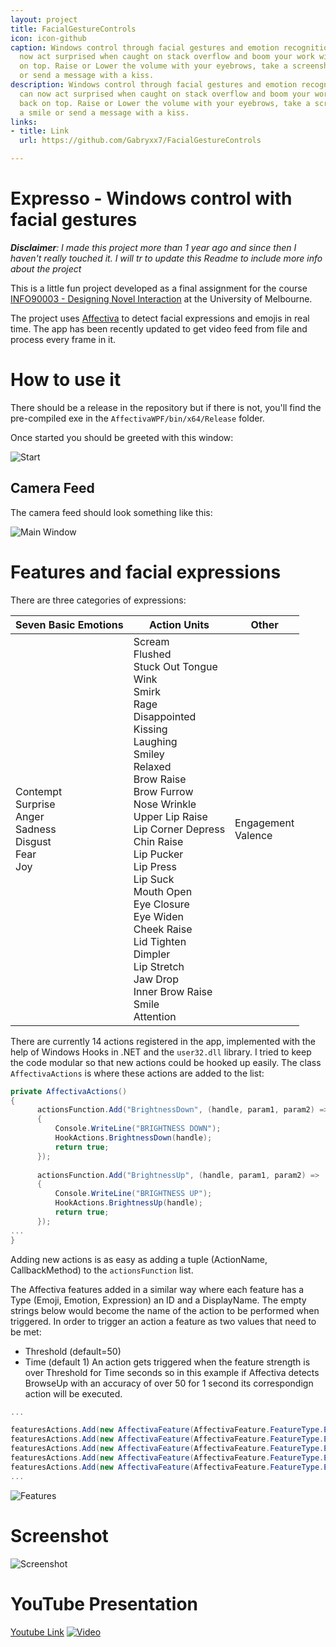 ```yaml
---
layout: project
title: FacialGestureControls
icon: icon-github
caption: Windows control through facial gestures and emotion recognition. You can
  now act surprised when caught on stack overflow and boom your work windows are back
  on top. Raise or Lower the volume with your eyebrows, take a screenshot with a smile
  or send a message with a kiss.
description: Windows control through facial gestures and emotion recognition. You
  can now act surprised when caught on stack overflow and boom your work windows are
  back on top. Raise or Lower the volume with your eyebrows, take a screenshot with
  a smile or send a message with a kiss.
links:
- title: Link
  url: https://github.com/Gabryxx7/FacialGestureControls

---
```


# Expresso - Windows control with facial gestures
***Disclaimer**: I made this project more than 1 year ago and since then I haven't really touched it. I will tr to update this Readme to include more info about the project*

This is a little fun project developed as a final assignment for the course [INFO90003 - Designing Novel Interaction](https://handbook.unimelb.edu.au/2018/subjects/info90003)
at the University of Melbourne.

The project uses [Affectiva](https://www.affectiva.com/) to detect facial expressions and emojis in real time. The app has been recently updated to get video feed from file and process every frame in it.


# How to use it
There should be a release in the repository but if there is not, you'll find the pre-compiled exe in the `AffectivaWPF/bin/x64/Release` folder.

Once started you should be greeted with this window:


![Start](Start.png)


## Camera Feed
The camera feed should look something like this:

![Main Window](main1.png)

# Features and facial expressions
There are three categories of expressions:

| Seven Basic Emotions                                               | Action Units                                                                                                                                                                                                                                                                                                                                                                                                                  | Other                 |
|--------------------------------------------------------------------|-------------------------------------------------------------------------------------------------------------------------------------------------------------------------------------------------------------------------------------------------------------------------------------------------------------------------------------------------------------------------------------------------------------------------------|-----------------------|
| Contempt<br>Surprise<br>Anger<br>Sadness<br>Disgust<br>Fear<br>Joy | Scream<br>Flushed<br>Stuck Out Tongue<br>Wink<br>Smirk<br>Rage<br>Disappointed<br>Kissing<br>Laughing<br>Smiley<br>Relaxed<br>Brow Raise<br>Brow Furrow<br>Nose Wrinkle<br>Upper Lip Raise<br>Lip Corner Depress<br>Chin Raise<br>Lip Pucker<br>Lip Press<br>Lip Suck<br>Mouth Open<br>Eye Closure<br>Eye Widen<br>Cheek Raise<br>Lid Tighten<br>Dimpler<br>Lip Stretch<br>Jaw Drop<br>Inner Brow Raise<br>Smile<br>Attention | Engagement<br>Valence |

There are currently 14 actions registered in the app, implemented with the help of Windows Hooks in .NET and the `user32.dll` library.
I tried to keep the code modular so that new actions could be hooked up easily. The class `AffectivaActions` is where these actions are added to the list:
```cs        
private AffectivaActions()
{
      actionsFunction.Add("BrightnessDown", (handle, param1, param2) =>
      {
          Console.WriteLine("BRIGHTNESS DOWN");
          HookActions.BrightnessDown(handle);
          return true;
      });
      
      actionsFunction.Add("BrightnessUp", (handle, param1, param2) =>
      {
          Console.WriteLine("BRIGHTNESS UP");
          HookActions.BrightnessUp(handle);
          return true;
      });
...
}
```

Adding new actions is as easy as adding a tuple (ActionName, CallbackMethod) to the `actionsFunction` list.

The Affectiva features added in a similar way where each feature has a Type (Emoji, Emotion, Expression) an ID and a DisplayName. The empty strings below would become the name of the action to be performed when triggered. In order to trigger an action a feature as two values that need to be met:
- Threshold (default=50)
- Time (default 1)
An action gets triggered when the feature strength is over Threshold for Time seconds so in this example if Affectiva detects BrowseUp with an accuracy of over 50 for 1 second its correspondign action will be executed.  

```cs
...

featuresActions.Add(new AffectivaFeature(AffectivaFeature.FeatureType.Emoji,"scream", "Scream", "", 50, 1));
featuresActions.Add(new AffectivaFeature(AffectivaFeature.FeatureType.Emoji,"flushed", "Flushed", "", 50, 1));
featuresActions.Add(new AffectivaFeature(AffectivaFeature.FeatureType.Emoji,"stuckOutTongue", "StuckOutTongue", "", 50, 1));
featuresActions.Add(new AffectivaFeature(AffectivaFeature.FeatureType.Emoji,"stuckOutTongueWinkingEye", "StuckOutTongueWinkingEye", "", 50, 1));
featuresActions.Add(new AffectivaFeature(AffectivaFeature.FeatureType.Emoji,"wink", "Wink", "", 50, 1));
...

```
![Features](features.png)


# Screenshot 
![Screenshot](Screenshot1.jpg)

# YouTube Presentation
[Youtube Link](https://www.youtube.com/watch?v=fw9QCx4QEHs)
[![Video](https://img.youtube.com/vi/fw9QCx4QEHs/0.jpg)](https://www.youtube.com/watch?v=fw9QCx4QEHs)

